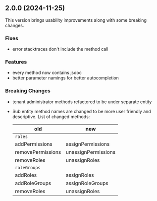 ## 2.0.0 (2024-11-25)
This version brings usability improvements along with some breaking changes.

### Fixes
* error stacktraces don't include the method call

### Features
* every method now contains jsdoc
* better parameter namings for better autocompletion


### Breaking Changes
* tenant administrator methods refactored to be under separate entity
* Sub entity method names are changed to be more user friendly and descriptive.
  List of changed methods:

  | old               | new                 |
  |-------------------|---------------------|
  | `roles`           |                     |
  | addPermissions    | assignPermissions   |
  | removePermissions | unassignPermissions |
  | removeRoles       | unassignRoles       |
  | `roleGroups`      |                     |
  | addRoles          | assignRoles         |
  | addRoleGroups     | assignRoleGroups    |
  | removeRoles       | unassignRoles       |

